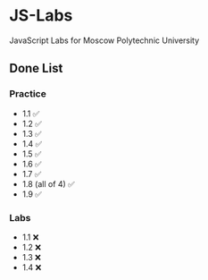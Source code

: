 # JS-Labs
 JavaScript Labs for Moscow Polytechnic University

## Done List
### Practice
- 1.1 :white_check_mark:
- 1.2 :white_check_mark:
- 1.3 :white_check_mark:
- 1.4 :white_check_mark:
- 1.5 :white_check_mark:
- 1.6 :white_check_mark:
- 1.7 :white_check_mark:
- 1.8 (all of 4) :white_check_mark:
- 1.9 :white_check_mark:

### Labs
- 1.1 :x:
- 1.2 :x:
- 1.3 :x:
- 1.4 :x:
